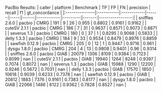 PacBio Results:
| caller         | platform   | Benchmark   |    TP |   FP |    FN |   precision |   recall |     f1 |   gt_concordance |
|:---------------|:-----------|:------------|------:|-----:|------:|------------:|---------:|-------:|-----------------:|
| sniffles 2.6.0 | pacbio     | CMRG        |   191 |    9 |    26 |      0.955  |   0.8802 | 0.9161 |           0.9162 |
| cuteSV 2.1.1   | pacbio     | CMRG        |   186 |    7 |    31 |      0.9637 |   0.8571 | 0.9073 |           0.8871 |
| severus 1.3    | pacbio     | CMRG        |   180 |    0 |    37 |      1      |   0.8295 | 0.9068 |           0.5833 |
| delly 1.3.3    | pacbio     | CMRG        |   184 |    9 |    33 |      0.9534 |   0.8479 | 0.8976 |           0.8859 |
| sawfish 0.12.9 | pacbio     | CMRG        |   205 |    0 |    12 |      1      |   0.9447 | 0.9716 |           0.961  |
| dysgu 1.8.0    | pacbio     | CMRG        |   204 |    4 |    13 |      0.9808 |   0.9401 | 0.96   |           0.9314 |
| sniffles 2.6.0 | pacbio     | GIAB        | 20079 | 1306 |  8109 |      0.9384 |   0.7123 | 0.8099 |         nan      |
| cuteSV 2.1.1   | pacbio     | GIAB        | 19940 | 1264 |  8248 |      0.9397 |   0.7074 | 0.8072 |         nan      |
| severus 1.3    | pacbio     | GIAB        | 15988 | 1290 | 12200 |      0.9246 |   0.5672 | 0.7031 |         nan      |
| delly 1.3.3    | pacbio     | GIAB        | 17570 | 1850 | 10618 |      0.9039 |   0.6233 | 0.7378 |         nan      |
| sawfish 0.12.9 | pacbio     | GIAB        | 20812 | 1883 |  7376 |      0.9161 |   0.7383 | 0.8177 |         nan      |
| dysgu 1.8.0    | pacbio     | GIAB        | 22066 | 1486 |  6122 |      0.9362 |   0.7828 | 0.8527 |         nan      |